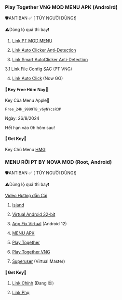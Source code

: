 ### Play Together VNG MOD MENU APK (Androird)

🛡️ANTIBAN ✅ [ TÙY NGƯỜI DÙNG❗]

⚠️Dùng lộ quá thì bay❗

1. [Link PT MOD MENU](https://www.mediafire.com/file/tg54gk4eese35q4/PLAY+TOGETHER+VNG_2.06.1.apk/file)

2. [Link Auto Clicker Anti-Detection](https://www.mediafire.com/file/emsyldtsjej2vmb/Auto_Clicker_%255BAnti-Detection%255D.apk/file)

3. [Link Smart AutoClicker Anti-Detection](https://www.mediafire.com/file/fy42hwcwj3pr418/Smart_AutoClicker_%255BAnti-Detection%255D.apk/file)

3.1 [Link File Config SAC](https://www.mediafire.com/file/mt9j4mwkki1av7n/AUTO_CLICK_PT_MOD.zip/file) (PT VNG)

4. [Link Auto Click](https://play.google.com/store/apps/details?id=uit.quocnguyen.autoclicker) (Now GG)

#### 🔑Key Free Hôm Nay🔑 

Key Của Menu Apple🍏
```
Free_24H_9999TB_v6yNYcsR3P
```
Ngày: 26/8/2024

Hết hạn vào 0h hôm sau!

#### 🔑Get Key🔑

Key Chủ Menu [HMG](https://hmgteam.net/GETKEY/vipadminkey)

### MENU RỜI PT BY NOVA MOD (Root, Android)

🛡️ANTIBAN ✅ [ TÙY NGƯỜI DÙNG❗]

⚠️Dùng lộ quá thì bay❗

[Video Hướng dẫn Cài](https://youtu.be/-kMpENr0hZ0?si=Etp31KFEHzCLtNrN)

1. [Island](https://play.google.com/store/apps/details?id=com.oasisfeng.island)

2. [Virtual Android 32-bit](https://www.mediafire.com/file/l3d6zwcrkounhzb/virtual+32bit.zip/file)

3. [App Fix Virtual](https://www.mediafire.com/file/q7ublftid3v0afj/App-Fix-Virtual.apk/file) (Android 12)

4. [MENU APK](https://www.mediafire.com/file/08u05yim9zvcx8i/MENY_R%25E1%25BB%259CI_PT_%2528NOVA_MOD%2529.apk/file)

5. [Play Together](https://play.google.com/store/apps/details?id=com.haegin.playtogether)

6. [Play Together VNG](https://play.google.com/store/apps/details?id=com.vng.playtogether)

7. [Superuser](https://www.mediafire.com/file/showmwgq522lsb2/Superuser_1.0.3.0.apk/file) (Virtual Master)

#### 🔑Get Key🔑

1. [Link Chính](https://mneylink.vip/KNhJuHwT) (Đang lỗi)

2. [Link Phụ](https://yeumoney.com/M-KzbDS)
